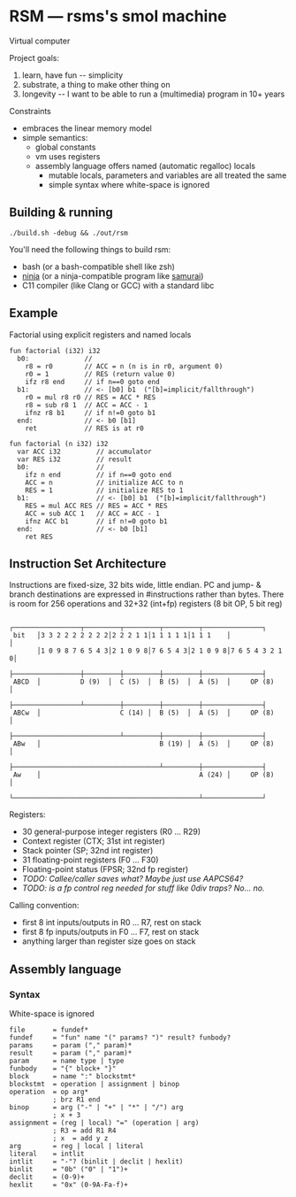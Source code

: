 # RSM — rsms's smol machine

Virtual computer

Project goals:
1. learn, have fun -- simplicity
2. substrate, a thing to make other thing on
3. longevity -- I want to be able to run a (multimedia) program in 10+ years

Constraints
- embraces the linear memory model
- simple semantics:
  - global constants
  - vm uses registers
  - assembly language offers named (automatic regalloc) locals
    - mutable locals, parameters and variables are all treated the same
    - simple syntax where white-space is ignored


## Building & running

```
./build.sh -debug && ./out/rsm
```

You'll need the following things to build rsm:
- bash (or a bash-compatible shell like zsh)
- [ninja](https://ninja-build.org) (or a ninja-compatible program like [samurai](https://github.com/michaelforney/samurai))
- C11 compiler (like Clang or GCC) with a standard libc


## Example

Factorial using explicit registers and named locals

```
fun factorial (i32) i32
  b0:              //
    r8 = r0        // ACC = n (n is in r0, argument 0)
    r0 = 1         // RES (return value 0)
    ifz r8 end     // if n==0 goto end
  b1:              // <- [b0] b1  ("[b]=implicit/fallthrough")
    r0 = mul r8 r0 // RES = ACC * RES
    r8 = sub r8 1  // ACC = ACC - 1
    ifnz r8 b1     // if n!=0 goto b1
  end:             // <- b0 [b1]
    ret            // RES is at r0
```

```
fun factorial (n i32) i32
  var ACC i32         // accumulator
  var RES i32         // result
  b0:                 //
    ifz n end         // if n==0 goto end
    ACC = n           // initialize ACC to n
    RES = 1           // initialize RES to 1
  b1:                 // <- [b0] b1  ("[b]=implicit/fallthrough")
    RES = mul ACC RES // RES = ACC * RES
    ACC = sub ACC 1   // ACC = ACC - 1
    ifnz ACC b1       // if n!=0 goto b1
  end:                // <- b0 [b1]
    ret RES
```


## Instruction Set Architecture

Instructions are fixed-size, 32 bits wide, little endian.
PC and jump- & branch destinations are expressed in #instructions rather than bytes.
There is room for 256 operations and 32+32 (int+fp) registers (8 bit OP, 5 bit reg)

```
       ┌─────────────────┬─────────┬─────────┬─────────┬───────────────┐
 bit   │3 3 2 2 2 2 2 2 2│2 2 2 1 1│1 1 1 1 1│1 1 1    │               │
       │1 0 9 8 7 6 5 4 3│2 1 0 9 8│7 6 5 4 3│2 1 0 9 8│7 6 5 4 3 2 1 0│
       ├─────────────────┼─────────┼─────────┼─────────┼───────────────┤
 ABCD  │          D (9)  │  C (5)  │  B (5)  │  A (5)  │     OP (8)    │
       ├─────────────────┴─────────┼─────────┼─────────┼───────────────┤
 ABCw  │                    C (14) │  B (5)  │  A (5)  │     OP (8)    │
       ├───────────────────────────┴─────────┼─────────┼───────────────┤
 ABw   │                              B (19) │  A (5)  │     OP (8)    │
       ├─────────────────────────────────────┴─────────┼───────────────┤
 Aw    │                                        A (24) │     OP (8)    │
       └───────────────────────────────────────────────┴───────────────┘
```

Registers:
- 30 general-purpose integer registers (R0 ... R29)
- Context register (CTX; 31st int register)
- Stack pointer (SP; 32nd int register)
- 31 floating-point registers (F0 ... F30)
- Floating-point status (FPSR; 32nd fp register)
- _TODO: Callee/caller saves what? Maybe just use AAPCS64?_
- _TODO: is a fp control reg needed for stuff like 0div traps? No... no._

Calling convention:
- first 8 int inputs/outputs in R0 ... R7, rest on stack
- first 8 fp  inputs/outputs in F0 ... F7, rest on stack
- anything larger than register size goes on stack


## Assembly language

### Syntax

White-space is ignored

```abnf
file       = fundef*
fundef     = "fun" name "(" params? ")" result? funbody?
params     = param ("," param)*
result     = param ("," param)*
param      = name type | type
funbody    = "{" block+ "}"
block      = name ":" blockstmt*
blockstmt  = operation | assignment | binop
operation  = op arg*
           ; brz R1 end
binop      = arg ("-" | "+" | "*" | "/") arg
           ; x + 3
assignment = (reg | local) "=" (operation | arg)
           ; R3 = add R1 R4
           ; x  = add y z
arg        = reg | local | literal
literal    = intlit
intlit     = "-"? (binlit | declit | hexlit)
binlit     = "0b" ("0" | "1")+
declit     = (0-9)+
hexlit     = "0x" (0-9A-Fa-f)+
```
